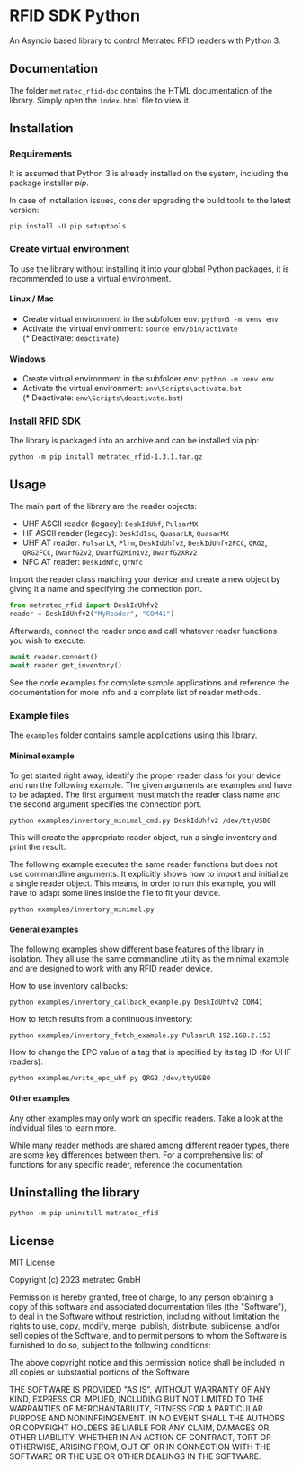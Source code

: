 # RFID SDK Python

An Asyncio based library to control Metratec RFID readers with Python 3.

## Documentation

The folder `metratec_rfid-doc` contains the HTML documentation of the
library. Simply open the `index.html` file to view it.

## Installation

### Requirements

It is assumed that Python 3 is already installed on the system, including the package installer *pip*.

In case of installation issues, consider upgrading the build tools to the latest version:

```
pip install -U pip setuptools
```

### Create virtual environment

To use the library without installing it into your global Python packages, it is recommended to use a virtual environment.

#### Linux / Mac

* Create virtual environment in the subfolder env: `python3 -m venv env`  
* Activate the virtual environment: `source env/bin/activate`  
(* Deactivate: `deactivate`)

#### Windows

* Create virtual environment in the subfolder env: `python -m venv env`  
* Activate the virtual environment: `env\Scripts\activate.bat`  
(* Deactivate: `env\Scripts\deactivate.bat`)

### Install RFID SDK

The library is packaged into an archive and can be installed via pip:

```
python -m pip install metratec_rfid-1.3.1.tar.gz
```

## Usage

The main part of the library are the reader objects:

- UHF ASCII reader (legacy): `DeskIdUhf`, `PulsarMX`
- HF ASCII reader (legacy): `DeskIdIso`, `QuasarLR`, `QuasarMX`
- UHF AT reader: `PulsarLR`, `Plrm`, `DeskIdUhfv2`, `DeskIdUhfv2FCC`, `QRG2`, `QRG2FCC`, `DwarfG2v2`, `DwarfG2Miniv2`, `DwarfG2XRv2`
- NFC AT reader: `DeskIdNfc`, `QrNfc`

Import the reader class matching your device and create a new object by giving it a name and specifying the connection port.

```python
from metratec_rfid import DeskIdUhfv2
reader = DeskIdUhfv2("MyReader", "COM41")
```

Afterwards, connect the reader once and call whatever reader functions you wish to execute.

```python
await reader.connect()
await reader.get_inventory()
```

See the code examples for complete sample applications and reference the documentation for more info and a complete list of reader methods.

### Example files

The `examples` folder contains sample applications using this library.

#### Minimal example
To get started right away, identify the proper reader class for your device and run the following example. The given arguments are examples and have to be adapted. The first argument must match the reader class name and the second argument specifies the connection port.

```
python examples/inventory_minimal_cmd.py DeskIdUhfv2 /dev/ttyUSB0
```

This will create the appropriate reader object, run a single inventory and print the result.

The following example executes the same reader functions but does not use commandline arguments. It explicitly shows how to import and initialize a single reader object. This means, in order to run this example, you will have to adapt some lines inside the file to fit your device.

```
python examples/inventory_minimal.py
```

#### General examples

The following examples show different base features of the library in isolation.
They all use the same commandline utility as the minimal example and are designed to work with any RFID reader device. 

How to use inventory callbacks:

```
python examples/inventory_callback_example.py DeskIdUhfv2 COM41
```

How to fetch results from a continuous inventory:

```
python examples/inventory_fetch_example.py PulsarLR 192.168.2.153
```

How to change the EPC value of a tag that is specified by its tag ID
(for UHF readers).

```
python examples/write_epc_uhf.py QRG2 /dev/ttyUSB0
```

#### Other examples

Any other examples may only work on specific readers. Take a look at the individual files to learn more.

While many reader methods are shared among different reader types, there are some key differences between them. For a comprehensive list of functions for any specific reader, reference the documentation.

## Uninstalling the library

```
python -m pip uninstall metratec_rfid
```

## License

MIT License

Copyright (c) 2023 metratec GmbH

Permission is hereby granted, free of charge, to any person obtaining a copy
of this software and associated documentation files (the "Software"), to deal
in the Software without restriction, including without limitation the rights
to use, copy, modify, merge, publish, distribute, sublicense, and/or sell
copies of the Software, and to permit persons to whom the Software is
furnished to do so, subject to the following conditions:

The above copyright notice and this permission notice shall be included in all
copies or substantial portions of the Software.

THE SOFTWARE IS PROVIDED "AS IS", WITHOUT WARRANTY OF ANY KIND, EXPRESS OR
IMPLIED, INCLUDING BUT NOT LIMITED TO THE WARRANTIES OF MERCHANTABILITY,
FITNESS FOR A PARTICULAR PURPOSE AND NONINFRINGEMENT. IN NO EVENT SHALL THE
AUTHORS OR COPYRIGHT HOLDERS BE LIABLE FOR ANY CLAIM, DAMAGES OR OTHER
LIABILITY, WHETHER IN AN ACTION OF CONTRACT, TORT OR OTHERWISE, ARISING FROM,
OUT OF OR IN CONNECTION WITH THE SOFTWARE OR THE USE OR OTHER DEALINGS IN THE
SOFTWARE.
